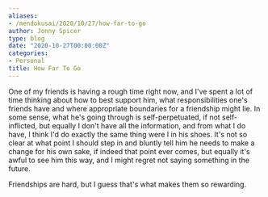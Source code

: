 ```yaml
---
aliases:
- /mendokusai/2020/10/27/how-far-to-go
author: Jonny Spicer
type: blog
date: "2020-10-27T00:00:00Z"
categories:
- Personal
title: How Far To Go
---
```

One of my friends is having a rough time right now, and I've spent a lot of time thinking about how to best support him, what responsibilities one's friends have and where appropriate
boundaries for a friendship might lie. In some sense, what he's going through is self-perpetuated, if not self-inflicted, but equally I don't have all the information, and from what
I do have, I think I'd do exactly the same thing were I in his shoes. It's not so clear at what point I should step in and bluntly tell him he needs to make a change for his own sake,
if indeed that point ever comes, but equally it's awful to see him this way, and I might regret not saying something in the future.

Friendships are hard, but I guess that's what makes them so rewarding.
